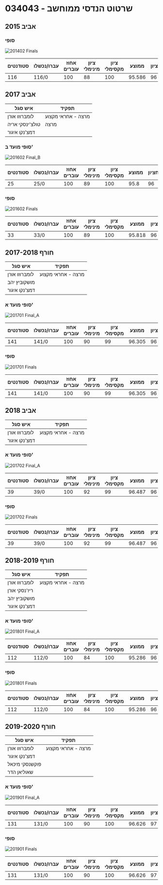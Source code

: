 # 034043 - שרטוט הנדסי ממוחשב

## אביב 2015

### סופי

![201402 Finals](201402/Finals.png)

| סטודנטים | עברו/נכשלו | אחוז עוברים | ציון מינימלי | ציון מקסימלי | ממוצע | חציון |
| ---- | ---- | ---- | ---- | ---- | ---- | ---- |
| 116 | 116/0 | 100 | 88 | 100 | 95.586 | 96 |

## אביב 2017

| איש סגל | תפקיד |
| ---- | ---- |
| לומברוזו אורן | מרצה - אחראי מקצוע |
| טולצ'ינסקי אריה | מרצה |
| דמצ'נקו איגור |  |

### סופי מועד ב'

![201602 Final_B](201602/Final_B.png)

| סטודנטים | עברו/נכשלו | אחוז עוברים | ציון מינימלי | ציון מקסימלי | ממוצע | חציון |
| ---- | ---- | ---- | ---- | ---- | ---- | ---- |
| 25 | 25/0 | 100 | 89 | 100 | 95.8 | 96 |

### סופי

![201602 Finals](201602/Finals.png)

| סטודנטים | עברו/נכשלו | אחוז עוברים | ציון מינימלי | ציון מקסימלי | ממוצע | חציון |
| ---- | ---- | ---- | ---- | ---- | ---- | ---- |
| 33 | 33/0 | 100 | 89 | 100 | 95.818 | 96 |

## חורף 2017-2018

| איש סגל | תפקיד |
| ---- | ---- |
| לומברוזו אורן | מרצה - אחראי מקצוע |
| מושקוביץ יהב |  |
| דמצ'נקו איגור |  |

### סופי מועד א'

![201701 Final_A](201701/Final_A.png)

| סטודנטים | עברו/נכשלו | אחוז עוברים | ציון מינימלי | ציון מקסימלי | ממוצע | חציון |
| ---- | ---- | ---- | ---- | ---- | ---- | ---- |
| 141 | 141/0 | 100 | 90 | 99 | 96.305 | 96 |

### סופי

![201701 Finals](201701/Finals.png)

| סטודנטים | עברו/נכשלו | אחוז עוברים | ציון מינימלי | ציון מקסימלי | ממוצע | חציון |
| ---- | ---- | ---- | ---- | ---- | ---- | ---- |
| 141 | 141/0 | 100 | 90 | 99 | 96.305 | 96 |

## אביב 2018

| איש סגל | תפקיד |
| ---- | ---- |
| לומברוזו אורן | מרצה - אחראי מקצוע |
| דמצ'נקו איגור |  |

### סופי מועד א'

![201702 Final_A](201702/Final_A.png)

| סטודנטים | עברו/נכשלו | אחוז עוברים | ציון מינימלי | ציון מקסימלי | ממוצע | חציון |
| ---- | ---- | ---- | ---- | ---- | ---- | ---- |
| 39 | 39/0 | 100 | 92 | 99 | 96.487 | 96 |

### סופי

![201702 Finals](201702/Finals.png)

| סטודנטים | עברו/נכשלו | אחוז עוברים | ציון מינימלי | ציון מקסימלי | ממוצע | חציון |
| ---- | ---- | ---- | ---- | ---- | ---- | ---- |
| 39 | 39/0 | 100 | 92 | 99 | 96.487 | 96 |

## חורף 2018-2019

| איש סגל | תפקיד |
| ---- | ---- |
| לומברוזו אורן | מרצה - אחראי מקצוע |
| ריז'נסקי אורן |  |
| מושקוביץ יהב |  |
| דמצ'נקו איגור |  |

### סופי מועד א'

![201801 Final_A](201801/Final_A.png)

| סטודנטים | עברו/נכשלו | אחוז עוברים | ציון מינימלי | ציון מקסימלי | ממוצע | חציון |
| ---- | ---- | ---- | ---- | ---- | ---- | ---- |
| 112 | 112/0 | 100 | 84 | 100 | 95.286 | 96 |

### סופי

![201801 Finals](201801/Finals.png)

| סטודנטים | עברו/נכשלו | אחוז עוברים | ציון מינימלי | ציון מקסימלי | ממוצע | חציון |
| ---- | ---- | ---- | ---- | ---- | ---- | ---- |
| 112 | 112/0 | 100 | 84 | 100 | 95.286 | 96 |

## חורף 2019-2020

| איש סגל | תפקיד |
| ---- | ---- |
| לומברוזו אורן | מרצה - אחראי מקצוע |
| דמצ'נקו איגור |  |
| פוקשנסקי מיכאל |  |
| שאוליאן הדר |  |

### סופי מועד א'

![201901 Final_A](201901/Final_A.png)

| סטודנטים | עברו/נכשלו | אחוז עוברים | ציון מינימלי | ציון מקסימלי | ממוצע | חציון |
| ---- | ---- | ---- | ---- | ---- | ---- | ---- |
| 131 | 131/0 | 100 | 90 | 100 | 96.626 | 97 |

### סופי

![201901 Finals](201901/Finals.png)

| סטודנטים | עברו/נכשלו | אחוז עוברים | ציון מינימלי | ציון מקסימלי | ממוצע | חציון |
| ---- | ---- | ---- | ---- | ---- | ---- | ---- |
| 131 | 131/0 | 100 | 90 | 100 | 96.626 | 97 |

